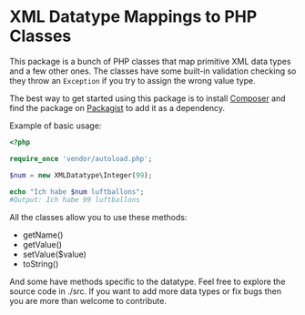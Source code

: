 XML Datatype Mappings to PHP Classes
====================================

This package is a bunch of PHP classes that map primitive XML data types and a
few other ones. The classes have some built-in validation checking so they throw
an `Exception` if you try to assign the wrong value type.

The best way to get started using this package is to install
[Composer](http://getcomposer.org/) and find the package on
[Packagist](http://packagist.org/) to add it as a dependency.

Example of basic usage:

```php
<?php

require_once 'vendor/autoload.php';

$num = new XMLDatatype\Integer(99);

echo "Ich habe $num luftballons";
#Output: Ich habe 99 luftballons

```

All the classes allow you to use these methods:

- getName()
- getValue()
- setValue($value)
- toString()

And some have methods specific to the datatype. Feel free to explore the source
code in ./src. If you want to add more data types or fix bugs then you are more
than welcome to contribute.
